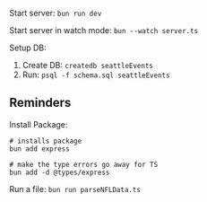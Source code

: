 Start server:
`bun run dev`

Start server in watch mode:
`bun --watch server.ts`

Setup DB:

1. Create DB: `createdb seattleEvents`
2. Run: `psql -f schema.sql seattleEvents`

## Reminders

Install Package:

```shell
# installs package
bun add express

# make the type errors go away for TS
bun add -d @types/express
```

Run a file:
`bun run parseNFLData.ts`
